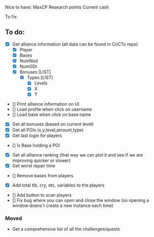 
Nice to have:
    MaxCP
    Research points
    Current cash

To fix:

## To do:
- [x] Get alliance information (all data can be found in CnCTo repo)
    - [x] Player
    - [x] Bases
    - [x] NumNod
    - [x] NumGDI
    - [x] Bonuses [LIST]
        - [x] Types [LIST]
            - [x] Levels
            - [x] X
            - [x] Y
- [] Print alliance information on UI
- [] Load profile when click on username
- [] Load base when click on base name
- [x] Get all bonuses (based on current level)
- [x] Get all POIs (x,y,level,amount,type)
- [x] Get last login for players
- [] Is Base holding a POI
- [x] Get all alliance ranking (that way we can plot it and see if we are improving quicker or slower)
- [x] Get worst repair time 
- [] Remove bases from players
- [x] Add total tib, cry, etc, variables to the players
- [] Add button to scan players
- [] Fix bug where you can open and close the window (so opening a window doens't create a new instance each time)


### Moved

- Get a comprehensive list of all the challenges/quests